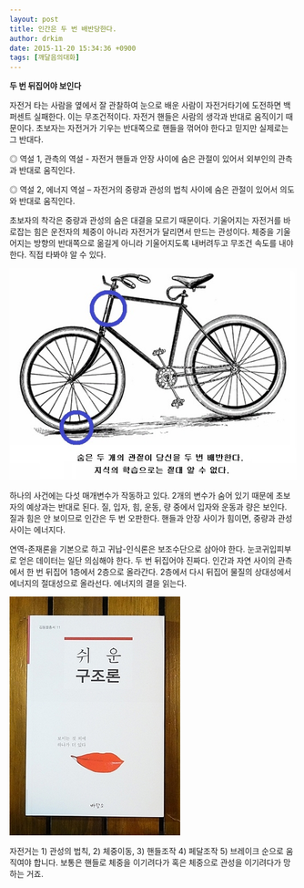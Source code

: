 ```yaml
---
layout: post
title: 인간은 두 번 배반당한다.
author: drkim
date: 2015-11-20 15:34:36 +0900
tags: [깨달음의대화]
---
```

**두 번 뒤집어야 보인다**

  


자전거 타는 사람을 옆에서 잘 관찰하여 눈으로 배운 사람이 자전거타기에 도전하면 백퍼센트 실패한다. 이는 무조건적이다. 자전거 핸들은 사람의 생각과 반대로 움직이기 때문이다. 초보자는 자전거가 기우는 반대쪽으로 핸들을 꺾어야 한다고 믿지만 실제로는 그 반대다. 

  


◎ 역설 1, 관측의 역설 - 자전거 핸들과 안장 사이에 숨은 관절이 있어서 외부인의 관측과 반대로 움직인다. 

  


◎ 역설 2, 에너지 역설 – 자전거의 중량과 관성의 법칙 사이에 숨은 관절이 있어서 의도와 반대로 움직인다. 

  


초보자의 착각은 중량과 관성의 숨은 대결을 모르기 때문이다. 기울어지는 자전거를 바로잡는 힘은 운전자의 체중이 아니라 자전거가 달리면서 만드는 관성이다. 체중을 기울어지는 방향의 반대쪽으로 옮길게 아니라 기울어지도록 내버려두고 무조건 속도를 내야 한다. 직접 타봐야 알 수 있다. 

  



![](/files/attach/images/198/675/640/63.jpg)   


  


하나의 사건에는 다섯 매개변수가 작동하고 있다. 2개의 변수가 숨어 있기 때문에 초보자의 예상과는 반대로 된다. 질, 입자, 힘, 운동, 량 중에서 입자와 운동과 량은 보인다. 질과 힘은 안 보이므로 인간은 두 번 오판한다. 핸들과 안장 사이가 힘이면, 중량과 관성 사이는 에너지다. 

  


연역-존재론을 기본으로 하고 귀납-인식론은 보조수단으로 삼아야 한다. 눈코귀입피부로 얻은 데이터는 일단 의심해야 한다. 두 번 뒤집어야 진짜다. 인간과 자연 사이의 관측에서 한 번 뒤집어 1층에서 2층으로 올라간다. 2층에서 다시 뒤집어 물질의 상대성에서 에너지의 절대성으로 올라선다. 에너지의 결을 읽는다. 

  


  



 ![](/files/attach/images/198/675/640/DSC01488.JPG) 

  


자전거는 1) 관성의 법칙, 2) 체중이동, 3) 핸들조작 4) 페달조작 5) 브레이크 순으로 움직여야 합니다. 보통은 핸들로 체중을 이기려다가 혹은 체중으로 관성을 이기려다가 망하는 거죠.